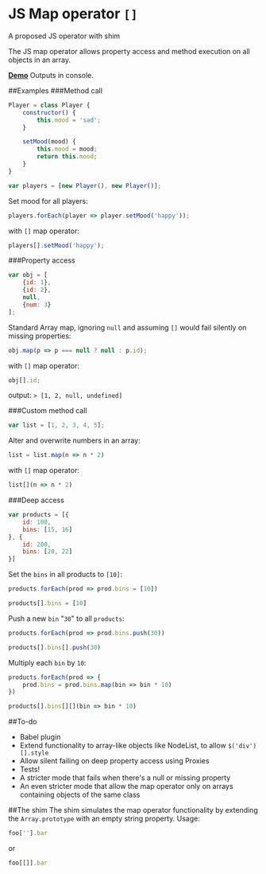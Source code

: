 # JS Map operator `[]`
A proposed JS operator with shim

The JS map operator allows property access and method execution on all objects in an array.

<a href="https://cdn.rawgit.com/northamerican/js-map-operator/master/index.html">**Demo**</a>
Outputs in console.

##Examples
###Method call
```js
Player = class Player {
    constructor() {
        this.mood = 'sad';
    }

    setMood(mood) {
        this.mood = mood;
        return this.mood;
    }
}

var players = [new Player(), new Player()];
```

Set mood for all players:
```js
players.forEach(player => player.setMood('happy'));
```
with `[]` map operator:
```js
players[].setMood('happy');
```

###Property access
```js
var obj = [
    {id: 1},
    {id: 2},
    null,
    {num: 3}
];
```
Standard Array map, ignoring `null` and assuming `[]` would fail silently on missing properties:
```js
obj.map(p => p === null ? null : p.id);
``` 
with `[]` map operator:
```js
obj[].id;
```
output:
`> [1, 2, null, undefined]`

###Custom method call
```js
var list = [1, 2, 3, 4, 5];
```
Alter and overwrite numbers in an array:
```js
list = list.map(n => n * 2)
```
with `[]` map operator:
```js
list[](n => n * 2)
```

###Deep access
```js
var products = [{
    id: 100,
    bins: [15, 16]
}, {
    id: 200,
    bins: [20, 22]
}]
```

Set the `bins` in all products to `[10]`:
```js
products.forEach(prod => prod.bins = [10])
```
```js
products[].bins = [10]
```

Push a new `bin` "`30`" to all `products`:
```js
products.forEach(prod => prod.bins.push(30))
```
```js
products[].bins[].push(30)
```

Multiply each `bin` by `10`:
```js
products.forEach(prod => {
    prod.bins = prod.bins.map(bin => bin * 10)
})
```
```js
products[].bins[][](bin => bin * 10)
```

##To-do
- Babel plugin
- Extend functionality to array-like objects like NodeList, to allow `$('div')[].style`
- Allow silent failing on deep property access using Proxies
- Tests!
- A stricter mode that fails when there's a null or missing property
- An even stricter mode that allow the map operator only on arrays containing objects of the same class

##The shim
The shim simulates the map operator functionality by extending the `Array.prototype` with an empty string property.
Usage:
```js
foo[''].bar
```
or
```js
foo[[]].bar
```
